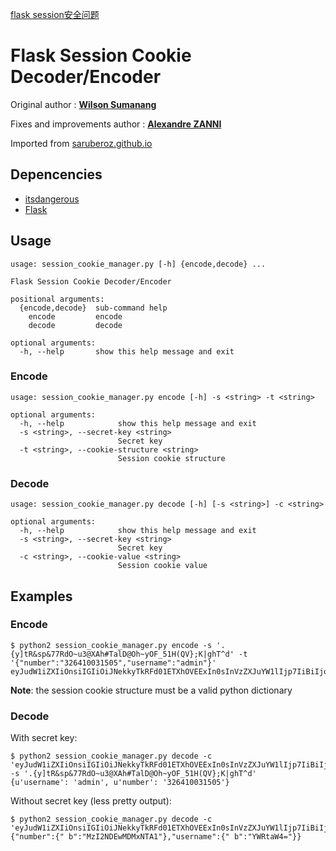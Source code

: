 [flask session安全问题
](https://mp.weixin.qq.com/s?__biz=MzA4NjQxMDcxNA==&mid=2709352520&idx=1&sn=c70e36002c7c4b38724e74fa56603236&chksm=bb40c4fd8c374deb6f38c0dcc5460a468ffdd33ffaa176643569ab026432a31e31cc5aab3113&token=751459859&lang=zh_CN#rd)

# Flask Session Cookie Decoder/Encoder

Original author : [**Wilson Sumanang**](https://github.com/saruberoz)

Fixes and improvements author : [**Alexandre ZANNI**](https://github.com/noraj)

Imported from [saruberoz.github.io](http://saruberoz.github.io/flask-session-cookie-decoder-slash-encoder)

## Depencencies

+ [itsdangerous](https://pypi.python.org/pypi/itsdangerous)
+ [Flask](https://pypi.python.org/pypi/Flask)

## Usage

```
usage: session_cookie_manager.py [-h] {encode,decode} ...

Flask Session Cookie Decoder/Encoder

positional arguments:
  {encode,decode}  sub-command help
    encode         encode
    decode         decode

optional arguments:
  -h, --help       show this help message and exit
```

### Encode

```
usage: session_cookie_manager.py encode [-h] -s <string> -t <string>

optional arguments:
  -h, --help            show this help message and exit
  -s <string>, --secret-key <string>
                        Secret key
  -t <string>, --cookie-structure <string>
                        Session cookie structure
```

### Decode

```
usage: session_cookie_manager.py decode [-h] [-s <string>] -c <string>

optional arguments:
  -h, --help            show this help message and exit
  -s <string>, --secret-key <string>
                        Secret key
  -c <string>, --cookie-value <string>
                        Session cookie value
```

## Examples

### Encode

```
$ python2 session_cookie_manager.py encode -s '.{y]tR&sp&77RdO~u3@XAh#TalD@Oh~yOF_51H(QV};K|ghT^d' -t '{"number":"326410031505","username":"admin"}'
eyJudW1iZXIiOnsiIGIiOiJNekkyTkRFd01ETXhOVEExIn0sInVzZXJuYW1lIjp7IiBiIjoiWVdSdGFXND0ifX0.DE2iRA.ig5KSlnmsDH4uhDpmsFRPupB5Vw
```

**Note**: the session cookie structure must be a valid python dictionary

### Decode

With secret key:

```
$ python2 session_cookie_manager.py decode -c 'eyJudW1iZXIiOnsiIGIiOiJNekkyTkRFd01ETXhOVEExIn0sInVzZXJuYW1lIjp7IiBiIjoiWVdSdGFXND0ifX0.DE2iRA.ig5KSlnmsDH4uhDpmsFRPupB5Vw' -s '.{y]tR&sp&77RdO~u3@XAh#TalD@Oh~yOF_51H(QV};K|ghT^d'
{u'username': 'admin', u'number': '326410031505'}
```


Without secret key (less pretty output):

```
$ python2 session_cookie_manager.py decode -c 'eyJudW1iZXIiOnsiIGIiOiJNekkyTkRFd01ETXhOVEExIn0sInVzZXJuYW1lIjp7IiBiIjoiWVdSdGFXND0ifX0.DE2iRA.ig5KSlnmsDH4uhDpmsFRPupB5Vw'
{"number":{" b":"MzI2NDEwMDMxNTA1"},"username":{" b":"YWRtaW4="}}
```

